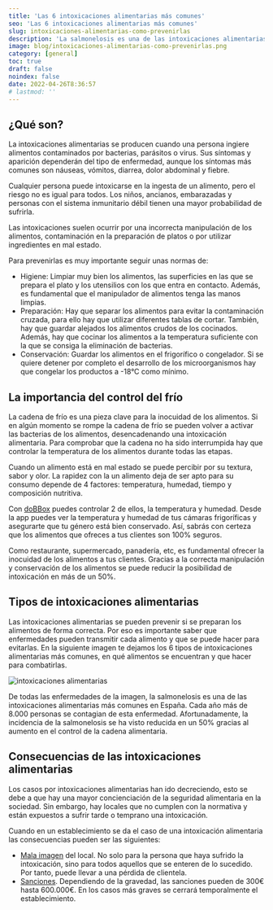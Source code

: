 ```yaml
---
title: 'Las 6 intoxicaciones alimentarias más comunes'
seo: 'Las 6 intoxicaciones alimentarias más comunes'
slug: intoxicaciones-alimentarias-como-prevenirlas
description: 'La salmonelosis es una de las intoxicaciones alimentarias más comunes. Cada año en España se contagian 8.000 personas.'
image: blog/intoxicaciones-alimentarias-como-prevenirlas.png
category: [general]
toc: true
draft: false
noindex: false
date: 2022-04-26T8:36:57
# lastmod: ''
---
```


## ¿Qué son?

La intoxicaciones alimentarias se producen cuando una persona ingiere alimentos contaminados por bacterias, parásitos o virus. Sus síntomas y aparición dependerán del tipo de enfermedad, aunque los síntomas más comunes son náuseas, vómitos, diarrea, dolor abdominal y fiebre.

Cualquier persona puede intoxicarse en la ingesta de un alimento, pero el riesgo no es igual para todos. Los niños, ancianos, embarazadas y personas con el sistema inmunitario débil tienen una mayor probabilidad de sufrirla.

Las intoxicaciones suelen ocurrir por una incorrecta manipulación de los alimentos, contaminación en la preparación de platos o por utilizar ingredientes en mal estado.

Para prevenirlas es muy importante seguir unas normas de:

- Higiene: Limpiar muy bien los alimentos, las superficies en las que se prepara el plato y los utensilios con los que entra en contacto. Además, es fundamental que el manipulador de alimentos tenga las manos limpias.
- Preparación: Hay que separar los alimentos para evitar la contaminación cruzada, para ello hay que utilizar diferentes tablas de cortar. También, hay que guardar alejados los alimentos crudos de los cocinados. Además, hay que cocinar los alimentos a la temperatura suficiente con la que se consiga la eliminación de bacterias.
- Conservación: Guardar los alimentos en el frigorífico o congelador. Si se quiere detener por completo el desarrollo de los microorganismos hay que congelar los productos a -18°C como mínimo.

## La importancia del control del frío

La cadena de frío es una pieza clave para la inocuidad de los alimentos. Si en algún momento se rompe la cadena de frío se pueden volver a activar las bacterias de los alimentos, desencadenando una intoxicación alimentaria. Para comprobar que la cadena no ha sido interrumpida hay que controlar la temperatura de los alimentos durante todas las etapas.

Cuando un alimento está en mal estado se puede percibir por su textura, sabor y olor. La rapidez con la un alimento deja de ser apto para su consumo depende de 4 factores: temperatura, humedad, tiempo y composición nutritiva.

Con [doBBox](/) puedes controlar 2 de ellos, la temperatura y humedad. Desde la app puedes ver la temperatura y humedad de tus cámaras frigoríficas y asegurarte que tu género está bien conservado. Así, sabrás con certeza que los alimentos que ofreces a tus clientes son 100% seguros.

Como restaurante, supermercado, panadería, etc, es fundamental ofrecer la inocuidad de los alimentos a tus clientes. Gracias a la correcta manipulación y conservación de los alimentos se puede reducir la posibilidad de intoxicación en más de un 50%.

## Tipos de intoxicaciones alimentarias

Las intoxicaciones alimentarias se pueden prevenir si se preparan los alimentos de forma correcta. Por eso es importante saber que enfermedades pueden transmitir cada alimento y que se puede hacer para evitarlas. En la siguiente imagen te dejamos los 6 tipos de intoxicaciones alimentarias más comunes, en qué alimentos se encuentran y que hacer para combatirlas.

![intoxicaciones alimentarias](blog/intoxicaciones-alimentarias-mas-comunes.webp)

De todas las enfermedades de la imagen, la salmonelosis es una de las intoxicaciones alimentarias más comunes en España. Cada año más de 8.000 personas se contagian de esta enfermedad. Afortunadamente, la incidencia de la salmonelosis se ha visto reducida en un 50% gracias al aumento en el control de la cadena alimentaria.

## Consecuencias de las intoxicaciones alimentarias

Los casos por intoxicaciones alimentarias han ido decreciendo, esto se debe a que hay una mayor concienciación de la seguridad alimentaria en la sociedad. Sin embargo, hay locales que no cumplen con la normativa y están expuestos a sufrir tarde o temprano una intoxicación.

Cuando en un establecimiento se da el caso de una intoxicación alimentaria las consecuencias pueden ser las siguientes:

- [Mala imagen](https://elpais.com/economia/2021-10-06/el-supremo-obliga-a-un-restaurante-a-devolver-lo-cobrado-por-un-banquete-de-bodas-tras-la-intoxicacion-de-52-invitados.html) del local. No solo para la persona que haya sufrido la intoxicación, sino para todos aquellos que se enteren de lo sucedido. Por tanto, puede llevar a una pérdida de clientela.
- [Sanciones](https://www.prevensystem.com/internacional/643/noticia-conoces-las-sanciones-por-incumplir-la-normativa-de-seguridad-alimentaria.html). Dependiendo de la gravedad, las sanciones pueden de 300€ hasta 600.000€. En los casos más graves se cerrará temporalmente el establecimiento.